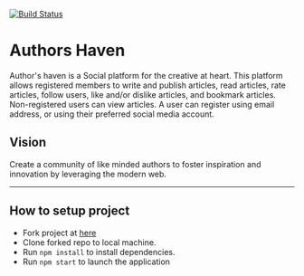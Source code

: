 [![Build Status](https://travis-ci.com/AtamaZack/ah-frontend-dojo.svg?branch=task%2F%23165273520-travis-ci-setup)](https://travis-ci.com/AtamaZack/ah-frontend-dojo)

Authors Haven
=======
Author's haven is a Social platform for the creative at heart. This platform allows registered members to write and publish articles, read articles, rate articles, follow users, like and/or dislike articles, and bookmark articles. Non-registered users can view articles. A user can register using email address, or using their preferred social media account.

## Vision
Create a community of like minded authors to foster inspiration and innovation
by leveraging the modern web.

---

## How to setup project
* Fork project at [here](https://github.com/andela/ah-frontend-dojo)
* Clone forked repo to local machine.
* Run `npm install` to install dependencies.
* Run `npm start` to launch the application
